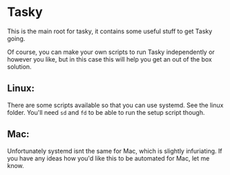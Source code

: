 # Tasky
This is the main root for tasky, it contains some useful stuff to get Tasky going.

Of course, you can make your own scripts to run Tasky independently or however you like, but in this case this will help you get an out of the box solution.

## Linux:
There are some scripts available so that you can use systemd. See the linux folder. You'll need `sd` and `fd` to be able to run the setup script though.


## Mac:
Unfortunately systemd isnt the same for Mac, which is slightly infuriating. If you have any ideas how you'd like this to be automated for Mac, let me know.


